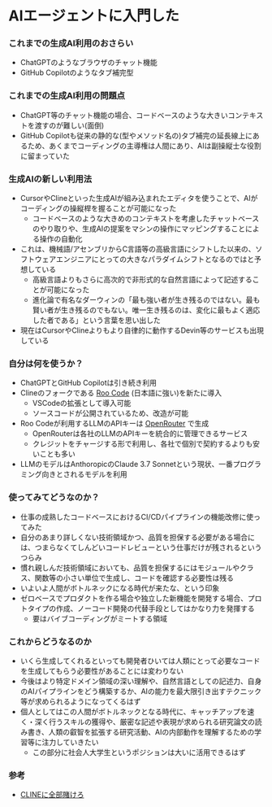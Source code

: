 # AIエージェントに入門した

### これまでの生成AI利用のおさらい

- ChatGPTのようなブラウザのチャット機能
- GitHub Copilotのようなタブ補完型

### これまでの生成AI利用の問題点

- ChatGPT等のチャット機能の場合、コードベースのような大きいコンテキストを渡すのが難しい(面倒)
- GitHub Copilotも従来の静的な(型やメソッド名の)タブ補完の延長線上にあるため、あくまでコーディングの主導権は人間にあり、AIは副操縦士な役割に留まっていた

### 生成AIの新しい利用法

- CursorやClineといった生成AIが組み込まれたエディタを使うことで、AIがコーディングの操縦桿を握ることが可能になった
    - コードベースのような大きめのコンテキストを考慮したチャットベースのやり取りや、生成AIの提案をマシンの操作にマッピングすることによる操作の自動化
- これは、機械語/アセンブリからC言語等の高級言語にシフトした以来の、ソフトウェアエンジニアにとっての大きなパラダイムシフトとなるのではと予想している
    - 高級言語よりもさらに高次的で非形式的な自然言語によって記述することが可能になった
    - 進化論で有名なダーウィンの「最も強い者が生き残るのではない。最も賢い者が生き残るのでもない。唯一生き残るのは、変化に最もよく適応した者である」という言葉を思い出した
- 現在はCursorやClineよりもより自律的に動作するDevin等のサービスも出現している

### 自分は何を使うか？

- ChatGPTとGitHub Copilotは引き続き利用
- Clineのフォークである [Roo Code](https://github.com/RooVetGit/Roo-Code) (日本語に強い)を新たに導入
    - VSCodeの拡張として導入可能
    - ソースコードが公開されているため、改造が可能
- Roo Codeが利用するLLMのAPIキーは [OpenRouter](https://openrouter.ai/) で生成
    - OpenRouterは各社のLLMのAPIキーを統合的に管理できるサービス
    - クレジットをチャージする形で利用し、各社で個別で契約するよりも安いことも多い
- LLMのモデルはAnthoropicのClaude 3.7 Sonnetという現状、一番プログラミング向きとされるモデルを利用

### 使ってみてどうなのか？

- 仕事の成熟したコードベースにおけるCI/CDパイプラインの機能改修に使ってみた
- 自分のあまり詳しくない技術領域かつ、品質を担保する必要がある場合には、つまらなくてしんどいコードレビューという仕事だけが残されるというつらみ
- 慣れ親しんだ技術領域においても、品質を担保するにはモジュールやクラス、関数等の小さい単位で生成し、コードを確認する必要性は残る
- いよいよ人間がボトルネックになる時代が来たな、という印象
- ゼロベースでプロダクトを作る場合や独立した新機能を開発する場合、プロトタイプの作成、ノーコード開発の代替手段としてはかなり力を発揮する
    - 要はバイブコーディングがミートする領域

### これからどうなるのか

- いくら生成してくれるといっても開発者ひいては人類にとって必要なコードを生成してもらう必要性があることには変わりない
- 今後はより特定ドメイン領域の深い理解や、自然言語としての記述力、自身のAIパイプラインをどう構築するか、AIの能力を最大限引き出すテクニック等が求められるようになってくるはず
- 個人としてはこの人間がボトルネックとなる時代に、キャッチアップを速く・深く行うスキルの獲得や、厳密な記述や表現が求められる研究論文の読み書き、人類の叡智を拡張する研究活動、AIの内部動作を理解するための学習等に注力していきたい
    - この部分に社会人大学生というポジションは大いに活用できるはず

### 参考

- [CLINEに全部賭けろ](https://zenn.dev/mizchi/articles/all-in-on-cline)
